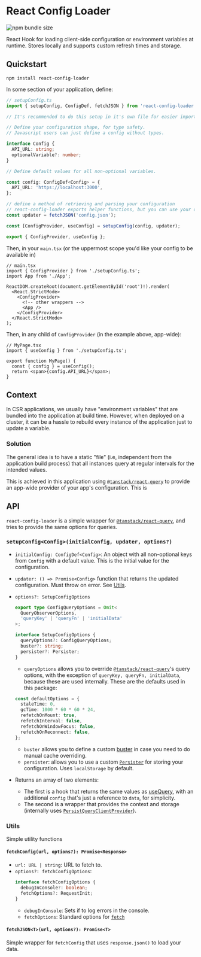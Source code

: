 # React Config Loader

![npm bundle size](https://img.shields.io/bundlephobia/minzip/react-config-loader)

React Hook for loading client-side configuration or environment variables at runtime. Stores locally and supports custom refresh times and storage.

## Quickstart

```
npm install react-config-loader
```

In some section of your application, define:

```ts
// setupConfig.ts
import { setupConfig, ConfigDef, fetchJSON } from 'react-config-loader';

// It's recommended to do this setup in it's own file for easier importing

// Define your configuration shape, for type safety.
// Javascript users can just define a config without types.

interface Config {
  API_URL: string;
  optionalVariable?: number;
}

// Define default values for all non-optional variables.

const config: ConfigDef<Config> = {
  API_URL: 'https://localhost:3000',
};

// define a method of retrieving and parsing your configuration
// react-config-loader exports helper functions, but you can use your own as long as it satisfies () => Promise<Config>
const updater = fetchJSON('config.json');

const [ConfigProvider, useConfig] = setupConfig(config, updater);

export { ConfigProvider, useConfig };
```

Then, in your `main.tsx` (or the uppermost scope you'd like your config to be available in)

```tsx
// main.tsx
import { ConfigProvider } from './setupConfig.ts';
import App from './App';

ReactDOM.createRoot(document.getElementById('root')!).render(
  <React.StrictMode>
    <ConfigProvider>
      <!-- other wrappers -->
      <App />
    </ConfigProvider>
  </React.StrictMode>
);
```

Then, in any child of `ConfigProvider` (in the example above, app-wide):

```tsx
// MyPage.tsx
import { useConfig } from './setupConfig.ts';

export function MyPage() {
  const { config } = useConfig();
  return <span>{config.API_URL}</span>;
}
```

## Context

In CSR applications, we usually have "environment variables" that are bundled into the application at build time. However, when deployed on a cluster, it can be a hassle to rebuild every instance of the application just to update a variable.

### Solution

The general idea is to have a static "file" (i.e, independent from the application build process) that all instances query at regular intervals for the intended values.

This is achieved in this application using [`@tanstack/react-query`](https://tanstack.com/query) to provide an app-wide provider of your app's configuration. This is

## API

`react-config-loader` is a simple wrapper for [`@tanstack/react-query`](https://tanstack.com/query), and tries to provide the same options for queries.

### `setupConfig<Config>(initialConfig, updater, options?)`

- `initialConfig: ConfigDef<Config>`: An object with all non-optional keys from `Config` with a default value. This is the initial value for the configuration.
- `updater: () => Promise<Config>` function that returns the updated configuration. Must throw on error. See [Utils](#Utils).
- `options?: SetupConfigOptions`

  ```ts
  export type ConfigQueryOptions = Omit<
    QueryObserverOptions,
    'queryKey' | 'queryFn' | 'initialData'
  >;

  interface SetupConfigOptions {
    queryOptions?: ConfigQueryOptions;
    buster?: string;
    persister?: Persister;
  }
  ```

  - `queryOptions` allows you to override [`@tanstack/react-query`](https://tanstack.com/query)'s query options, with the exception of `queryKey, queryFn, initialData`, because these are used internally. These are the defaults used in this package:

  ```ts
  const defaultOptions = {
    staleTime: 0,
    gcTime: 1000 * 60 * 60 * 24,
    refetchOnMount: true,
    refetchInterval: false,
    refetchOnWindowFocus: false,
    refetchOnReconnect: false,
  };
  ```

  - `buster` allows you to define a custom [buster](https://tanstack.com/query/v4/docs/framework/react/plugins/persistQueryClient/#cache-busting) in case you need to do manual cache overriding.
  - `persister`: allows you to use a custom [`Persister`](https://tanstack.com/query/v4/docs/framework/react/plugins/persistQueryClient) for storing your configuration. Uses `localStorage` by default.

- Returns an array of two elements:
  - The first is a hook that returns the same values as [useQuery](https://tanstack.com/query/v4/docs/framework/react/reference/useQuery), with an additional `config` that's just a reference to `data`, for simplicity.
  - The second is a wrapper that provides the context and storage (internally uses [`PersistQueryClientProvider`](https://tanstack.com/query/v4/docs/framework/react/plugins/persistQueryClient)).

### Utils

Simple utility functions

#### `fetchConfig(url, options?): Promise<Response>`

- `url: URL | string`: URL to fetch to.
- `options?: fetchConfigOptions`:
  ```ts
  interface fetchConfigOptions {
    debugInConsole?: boolean;
    fetchOptions?: RequestInit;
  }
  ```
  - `debugInConsole`: Sets if to log errors in the console.
  - `fetchOptions`: Standard options for [`fetch`](https://developer.mozilla.org/en-US/docs/Web/API/fetch#options)

#### `fetchJSON<T>(url, options?): Promise<T>`

Simple wrapper for `fetchConfig` that uses `response.json()` to load your data.
